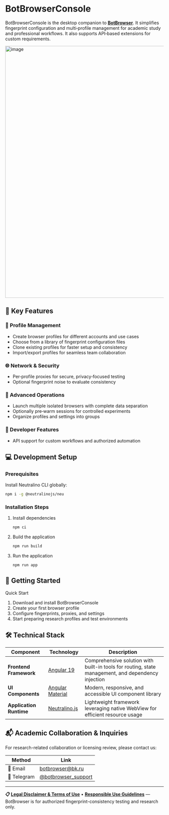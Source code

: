 # BotBrowserConsole

BotBrowserConsole is the desktop companion to **[BotBrowser](https://github.com/botswin/BotBrowser)**. It simplifies fingerprint configuration and multi‑profile management for academic study and professional workflows. It also supports API‑based extensions for custom requirements.

<img width="800" alt="image" src="https://github.com/user-attachments/assets/e9c0b656-83b0-4be5-986e-d4bc3c04b4b5">

## 🚀 Key Features

### 🔧 Profile Management
- Create browser profiles for different accounts and use cases
- Choose from a library of fingerprint configuration files
- Clone existing profiles for faster setup and consistency
- Import/export profiles for seamless team collaboration

### 🌐 Network & Security
- Per‑profile proxies for secure, privacy‑focused testing
- Optional fingerprint noise to evaluate consistency

### 🚀 Advanced Operations
- Launch multiple isolated browsers with complete data separation
- Optionally pre‑warm sessions for controlled experiments
- Organize profiles and settings into groups

### 🔌 Developer Features
- API support for custom workflows and authorized automation

## 💻 Development Setup

### Prerequisites
Install Neutralino CLI globally:
```bash
npm i -g @neutralinojs/neu
```

### Installation Steps

1. Install dependencies
   ```bash
   npm ci
   ```

2. Build the application
   ```bash
   npm run build
   ```

3. Run the application
   ```bash
   npm run app
   ```

## 🚀 Getting Started

Quick Start

1. Download and install BotBrowserConsole
2. Create your first browser profile
3. Configure fingerprints, proxies, and settings
4. Start preparing research profiles and test environments

## 🛠️ Technical Stack

| Component | Technology | Description |
|-----------|------------|-------------|
| **Frontend Framework** | [Angular 19](https://angular.dev) | Comprehensive solution with built-in tools for routing, state management, and dependency injection |
| **UI Components** | [Angular Material](https://material.angular.io) | Modern, responsive, and accessible UI component library |
| **Application Runtime** | [Neutralino.js](https://neutralino.js.org) | Lightweight framework leveraging native WebView for efficient resource usage |


## 📬 Academic Collaboration & Inquiries

For research-related collaboration or licensing review, please contact us:

| Method | Link |
|--------|------|
| 📧 Email | [botbrowser@bk.ru](mailto:botbrowser@bk.ru) |
| 📱 Telegram | [@botbrowser_support](https://t.me/botbrowser_support) |

---

**📋 [Legal Disclaimer & Terms of Use](https://github.com/botswin/BotBrowser/blob/main/DISCLAIMER.md)** • **[Responsible Use Guidelines](https://github.com/botswin/BotBrowser/blob/main/RESPONSIBLE_USE.md)** — BotBrowser is for authorized fingerprint-consistency testing and research only.
